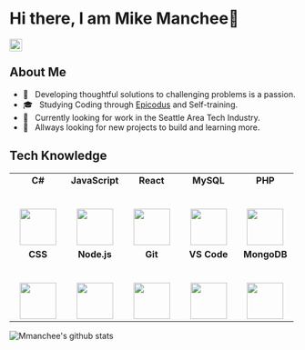 <h1> Hi there, I am Mike Manchee👋</h1>

<a href="https://www.linkedin.com/in/mikemanchee/">
  <img align="left" alt="Mike's Linkedin" width="22px" src="https://cdn.jsdelivr.net/npm/simple-icons@v3/icons/linkedin.svg" />
</a>
<br />

<h2>About Me</h2>

- 🤔 &nbsp; Developing thoughtful solutions to challenging problems is a passion.
- 🎓 &nbsp; Studying Coding through [Epicodus](https://www.epicodus.com/) and Self-training.
- 💼 &nbsp; Currently looking for work in the Seattle Area Tech Industry.
- 🌱 &nbsp; Allways looking for new projects to build and learning more.

<h2>Tech Knowledge</h2>

<table width="80%">
  <tr>
    <td width="20%" align="center">
      <span><strong>C#</strong></span><br><br><br>
      <img height="64px" src="https://cdn.svgporn.com/logos/c-sharp.svg" />
    </td>
    <td width="20%" align="center">
      <span><strong>JavaScript</strong></span><br><br><br>
      <img height="64px" src="https://cdn.svgporn.com/logos/javascript.svg" />
    </td>
    <td width="20%" align="center">
      <span><strong>React</strong></span><br><br><br>
      <img height="64px" src="https://cdn.svgporn.com/logos/react.svg" />
    </td>
    <td width="20%" align="center">
      <span><strong>MySQL</strong></span><br><br><br>
      <img height="64px" src="https://cdn.svgporn.com/logos/mysql.svg" />
    </td>
    <td width="20%" align="center">
      <span><strong>PHP</strong></span><br><br><br>
      <img height="64px" src="https://cdn.svgporn.com/logos/php.svg" />
    </td>
  </tr>
  <tr background-color="lightgrey">
    <td width="20%" align="center">
      <span><strong>CSS</strong></span><br><br><br>
      <img height="64px" src="https://cdn.svgporn.com/logos/css-3.svg" />
    </td>
    <td width="20%" align="center">
      <span><strong>Node.js</strong></span><br><br><br>
      <img height="64px" src="https://cdn.svgporn.com/logos/nodejs.svg" />
    </td>
    <td width="20%" align="center">
      <span><strong>Git</strong></span><br><br><br>
      <img height="64px" src="https://cdn.svgporn.com/logos/git-icon.svg" />
    </td>
    <td width="20%" align="center">
      <span><strong>VS Code</strong></span><br><br><br>
      <img height="64px" src="https://cdn.svgporn.com/logos/visual-studio-code.svg" />
    </td>
    <td width="20%" align="center">
      <span><strong>MongoDB</strong></span><br><br><br>
      <img height="64px" src="https://cdn.svgporn.com/logos/mongodb.svg" />
    </td>
  </tr>
</table>

![Mmanchee's github stats](https://github-readme-stats.vercel.app/api/?username=mmanchee&show_icons=true&title_color=fff&icon_color=79ff97&text_color=9f9f9f&bg_color=151515)

